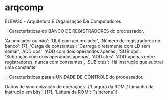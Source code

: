 # arqcomp
ELEW30 - Arquitetura E Organização De Computadores

--Características do BANCO DE REGISTRADORES do processador.

'Acumulador ou não': 'ULA com acumulador',
 'Número de registradores no banco': [7],
 'Carga de constantes': 'Carrega diretamente com LD sem somar',
 'ADD ops': 'ADD com dois operandos apenas',
 'SUB ops': 'Subtração com dois operandos apenas',
 'ADD ctes': 'ADD apenas entre registradores, nunca com constantes',
 'SUB ctes': 'Há instrução que subtrai uma constante'

--Características para a UNIDADE DE CONTROLE do processador. 

Dados de sincronização de operações:
{'Largura da ROM / tamanho da instrução em bits': [17],
'Leitura da ROM': ['síncrona']}


